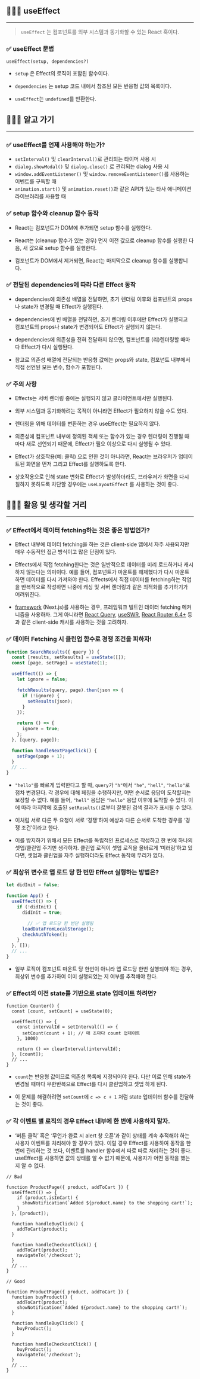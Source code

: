 ## 🧑🏻‍💻 useEffect

---

> `useEffect` 는 컴포넌트를 외부 시스템과 동기화할 수 있는 React 훅이다.

### ✅ useEffect 문법

```tsx
useEffect(setup, dependencies?)
```

- `setup` 은 Effect의 로직이 포함된 함수이다.

- `dependencies` 는 setup 코드 내에서 참조된 모든 반응형 값의 목록이다.

- `useEffect`는 `undefined`를 반환한다.

## 🧑🏻‍💻 알고 가기

---

### ✅ useEffect를 언제 사용해야 하는가?

- `setInterval()` 및 `clearInterval()`로 관리되는 타이머 사용 시
- `dialog.showModal()` 및 `dialog.close()` 로 관리되는 dialog 사용 시
- `window.addEventListener()` 및 `window.removeEventListener()`를 사용하는 이벤트를 구독할 때
- `animation.start()` 및 `animation.reset()`과 같은 API가 있는 타사 애니메이션 라이브러리를 사용할 때

### ✅ setup 함수와 cleanup 함수 동작

- React는 컴포넌트가 DOM에 추가되면 setup 함수를 실행한다.

- React는 (cleanup 함수가 있는 경우) 먼저 이전 값으로 cleanup 함수를 실행한 다음, 새 값으로 setup 함수를 실행한다.

- 컴포넌트가 DOM에서 제거되면, React는 마지막으로 cleanup 함수를 실행합니다.

### ✅ 전달된 dependencies에 따라 다른 Effect 동작

- dependencies에 의존성 배열을 전달하면, 초기 렌더링 이후와 컴포넌트의 props나 state가 변경될 때 Effect가 실행된다.

- dependencies에 빈 배열을 전달하면, 초기 렌더링 이후에만 Effect가 실행되고 컴포넌트의 props나 state가 변경되어도 Effect가 실행되지 않는다.

- dependencies에 의존성을 전혀 전달하지 않으면, 컴포넌트를 (리)렌더링할 때마다 Effect가 다시 실행돤다.

- 참고로 의존성 배열에 전달되는 반응형 값에는 props와 state, 컴포넌트 내부에서 직접 선언된 모든 변수, 함수가 포함된다.

### ✅ 주의 사항

- Effects는 서버 렌더링 중에는 실행되지 않고 클라이언트에서만 실행된다. 

- 외부 시스템과 동기화하려는 목적이 아니라면 Effect가 필요하지 않을 수도 있다.

- 렌더링을 위해 데이터를 변환하는 경우 useEffect는 필요하지 않다.

- 의존성에 컴포넌트 내부에 정의된 객체 또는 함수가 있는 경우 렌더링이 진행될 때마다 새로 선언되기 때문에, Effect가 필요 이상으로 다시 실행될 수 있다.

- Effect가 상호작용(예: 클릭) 으로 인한 것이 아니라면, React는 브라우저가 업데이트된 화면을 먼저 그리고 Effect를 실행하도록 한다.

- 상호작용으로 인해 state 변화로 Effect가 발생하더라도, 브라우저가 화면을 다시 칠하지 못하도록 차단할 경우에는 `useLayoutEffect` 를 사용하는 것이 좋다.

## 🧑🏻‍💻 활용 및 생각할 거리

---

### ✅ Effect에서 데이터 fetching하는 것은 좋은 방법인가?

- Effect 내부에 데이터 fetching을 하는 것은 client-side 앱에서 자주 사용되지만 매우 수동적인 접근 방식이고 많은 단점이 있다. 

- Effects에서 직접 fetching한다는 것은 일반적으로 데이터를 미리 로드하거나 캐시하지 않는다는 의미이다. 예를 들어, 컴포넌트가 마운트를 해제했다가 다시 마운트하면 데이터를 다시 가져와야 한다. Effects에서 직접 데이터를 fetching하는 작업을 반복적으로 작성하면 나중에 캐싱 및 서버 렌더링과 같은 최적화를 추가하기가 어려워진다.

- [framework](https://react-ko.dev/learn/start-a-new-react-project#production-grade-react-frameworks) (Next.js)를 사용하는 경우, 프레임워크 빌트인 데이터 fetching 메커니즘을 사용하자. 그게 아니라면  [React Query](https://react-query.tanstack.com/), [useSWR](https://swr.vercel.app/), [React Router 6.4+](https://beta.reactrouter.com/en/main/start/overview) 등과 같은 client-side 캐시를 사용하는 것을 고려하자.

### ✅ 데이터 Fetching 시 클린업 함수로 경쟁 조건을 피하자!

```jsx
function SearchResults({ query }) {
  const [results, setResults] = useState([]);
  const [page, setPage] = useState(1);

  useEffect(() => {
    let ignore = false;

    fetchResults(query, page).then(json => {
      if (!ignore) {
        setResults(json);
      }
    });

    return () => {
      ignore = true;
    };
  }, [query, page]);

  function handleNextPageClick() {
    setPage(page + 1);
  }
  // ...
}
```

- `"hello"`를 빠르게 입력한다고 할 때, `query`가 `"h"`에서 `"he"`, `"hell"`, `"hello"`로 점차 변경된다. 각 경우에 대해 페칭을 수행하지만, 어떤 순서로 응답이 도착할지는 보장할 수 없다. 예를 들어, `"hell"` 응답은 `"hello"` 응답 이후에 도착할 수 있다. 이에 따라 마지막에 호출된 `setResults()`로부터 잘못된 검색 결과가 표시될 수 있다.

- 이처럼 서로 다른 두 요청이 서로 ‘경쟁’하여 예상과 다른 순서로 도착한 경우를 ‘경쟁 조건’이라고 한다.

- 이를 방지하기 위해서 모든 Effect를 독립적인 프로세스로 작성하고 한 번에 하나의 셋업/클린업 주기만 생각하자. 클린업 로직이 셋업 로직을 올바르게 ‘미러링’하고 있다면, 셋업과 클린업을 자주 실행하더라도 Effect 동작에 무리가 없다.

### ✅ 최상위 변수로 앱 로드 당 한 번만 Effect 실행하는 방법은?

```jsx
let didInit = false;

function App() {
  useEffect(() => {
    if (!didInit) {
      didInit = true;

	    // ✅ 앱 로드당 한 번만 실행됨
      loadDataFromLocalStorage();
      checkAuthToken();
    }
  }, []);
  // ...
}
```

- 일부 로직이 컴포넌트 마운트 당 한번이 아니라 앱 로드당 한번 실행되야 하는 경우, 최상위 변수를 추가하여 이미 실행되었는 지 여부를 추적해야 한다.

### ✅ Effect의 이전 state를 기반으로 state 업데이트 하려면?

```tsx
function Counter() {
  const [count, setCount] = useState(0);

  useEffect(() => {
    const intervalId = setInterval(() => {
      setCount(count + 1); // 매 초마다 count 업데이트
    }, 1000)

    return () => clearInterval(intervalId);
  }, [count]);
  // ...
}
```

- `count`는 반응형 값이므로 의존성 목록에 지정되어야 한다. 다만 이로 인해 state가 변경될 때마다 무한반복으로 Effect를 다시 클린업하고 셋업 하게 된다.

- 이 문제를 해결하려면 `setCount`에 `c => c + 1` 처럼 state 업데이터 함수를 전달하는 것이 좋다.

### ✅ 각 이벤트 별 로직의 경우 Effect 내부에 한 번에 사용하지 말자.

- ‘버튼 클릭’ 혹은 ‘무언가 완료 시 alert 창 오픈’과 같이 상태를 계속 추적해야 하는 사용자 이벤트를 처리해야 할 경우가 있다. 이럴 경우 Effect를 사용하여 동작을 한 번에 관리하는 것 보다, 이벤트를 handler 함수에서 따로 따로 처리하는 것이 좋다. useEffect를 사용하면 값의 상태를 알 수 없기 때문에, 사용자가 어떤 동작을 했는 지 알 수 없다.

```tsx
// Bad

function ProductPage({ product, addToCart }) {
  useEffect(() => {
    if (product.isInCart) {
      showNotification(`Added ${product.name} to the shopping cart!`);
    }
  }, [product]);

  function handleBuyClick() {
    addToCart(product);
  }

  function handleCheckoutClick() {
    addToCart(product);
    navigateTo('/checkout');
  }
  // ...
}
```

```tsx
// Good

function ProductPage({ product, addToCart }) {
  function buyProduct() {
    addToCart(product);
    showNotification(`Added ${product.name} to the shopping cart!`);
  }

  function handleBuyClick() {
    buyProduct();
  }

  function handleCheckoutClick() {
    buyProduct();
    navigateTo('/checkout');
  }
  // ...
}
```